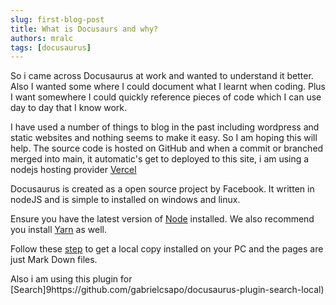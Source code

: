 ```yaml
---
slug: first-blog-post
title: What is Docusaurs and why?           
authors: mralc
tags: [docusaurus]
---
```


So i came across Docusaurus at work and wanted to understand it better. Also I wanted some where I could document what I learnt when coding. Plus I want somewhere I could quickly reference pieces of code which I can use day to day that I know work.

I have used a number of things to blog in the past including wordpress and static websites and nothing seems to make it easy. So I am hoping this will help. The source code is hosted on GitHub and when a commit or branched merged into main, it automatic's get to deployed to this site, i am using a nodejs hosting provider [Vercel](https://vercel.com/home)

Docusaurus is created as a open source project by Facebook. It written in nodeJS and is simple to installed on windows and linux. 

Ensure you have the latest version of [Node](https://nodejs.org/en/download) installed. We also recommend you install [Yarn](https://classic.yarnpkg.com/en/docs/install#windows-stable) as well.

Follow these [step](https://github.com/facebook/docusaurus) to get a local copy installed on your PC and the pages are just Mark Down files. 

Also i am using this plugin for [Search]9https://github.com/gabrielcsapo/docusaurus-plugin-search-local)
